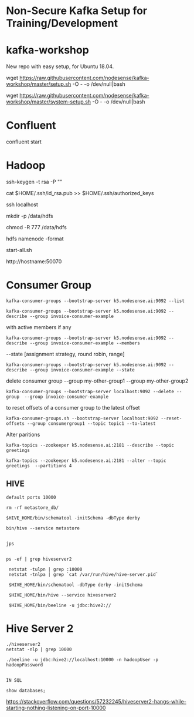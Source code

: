 # Non-Secure Kafka Setup for Training/Development

# kafka-workshop
New repo with easy setup, for Ubuntu 18.04.


wget https://raw.githubusercontent.com/nodesense/kafka-workshop/master/setup.sh -O - -o /dev/null|bash


wget https://raw.githubusercontent.com/nodesense/kafka-workshop/master/system-setup.sh -O - -o /dev/null|bash






# Confluent

confluent start

# Hadoop

ssh-keygen -t rsa -P ""

cat $HOME/.ssh/id_rsa.pub >> $HOME/.ssh/authorized_keys

ssh localhost


mkdir -p /data/hdfs

chmod -R 777 /data/hdfs

hdfs namenode -format



start-all.sh

http://hostname:50070


# Consumer Group


    kafka-consumer-groups --bootstrap-server k5.nodesense.ai:9092 --list

    kafka-consumer-groups --bootstrap-server k5.nodesense.ai:9092 --describe --group invoice-consumer-example

with active members if any

    kafka-consumer-groups --bootstrap-server k5.nodesense.ai:9092 --describe --group invoice-consumer-example --members

 --state [assignment strategy, round robin, range]
 
    kafka-consumer-groups --bootstrap-server k5.nodesense.ai:9092 --describe --group invoice-consumer-example --state 


delete consumer group --group my-other-group1 --group my-other-group2

    kafka-consumer-groups --bootstrap-server localhost:9092 --delete --group  --group invoice-consumer-example
 

to reset offsets of a consumer group to the latest offset

    kafka-consumer-groups.sh --bootstrap-server localhost:9092 --reset-offsets --group consumergroup1 --topic topic1 --to-latest


Alter paritions

    kafka-topics --zookeeper k5.nodesense.ai:2181 --describe --topic greetings  
    
    kafka-topics --zookeeper k5.nodesense.ai:2181 --alter --topic greetings  --partitions 4
    
## HIVE
    default ports 10000

    rm -rf metastore_db/

    $HIVE_HOME/bin/schematool -initSchema -dbType derby

    bin/hive --service metastore
    
    
    jps 
    
    
    ps -ef | grep hiveserver2
    
     netstat -tulpn | grep :10000
     netstat -tnlpa | grep `cat /var/run/hive/hive-server.pid`
     
     $HIVE_HOME/bin/schematool -dbType derby -initSchema
     
     $HIVE_HOME/bin/hive --service hiveserver2
     
     $HIVE_HOME/bin/beeline -u jdbc:hive2://

# Hive Server 2
    ./hiveserver2
    netstat -nlp | grep 10000
    
    ./beeline -u jdbc:hive2://localhost:10000 -n hadoopUser -p hadoopPassword
    
    
    IN SQL 
    
    show databases;
    
    

     
 https://stackoverflow.com/questions/57232245/hiveserver2-hangs-while-starting-nothing-listening-on-port-10000
 

